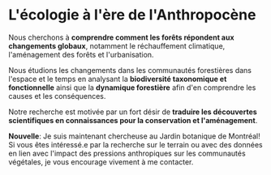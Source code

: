 
<!--Je suis chercheuse-botaniste au Jardin Botanique de Montréal et professeure associée à l'université de Montréal.

Je suis passionnée par l'écologie des communautés, l'écologie fonctionnelle, l'écologie du paysage et la conservation, avec une affection particulière pour le royaume des plantes. -->

# L'écologie à l'ère de l'Anthropocène

Nous cherchons à **comprendre comment les forêts répondent aux changements globaux**, notamment le réchauffement climatique, l'aménagement des forêts et l'urbanisation.

Nous étudions les changements dans les communautés forestières dans l'espace et le temps en analysant la **biodiversité taxonomique et fonctionnelle** ainsi que la **dynamique forestière** afin d'en comprendre les causes et les conséquences.

Notre recherche est motivée par un fort désir de **traduire les découvertes scientifiques en connaissances pour la conservation et l'aménagement**.


**Nouvelle**: Je suis maintenant chercheuse au Jardin botanique de Montréal! Si vous êtes intéressé.e par la recherche sur le terrain ou avec des données en lien avec l'impact des pressions anthropiques sur les communautés végétales, je vous encourage vivement à me contacter.
